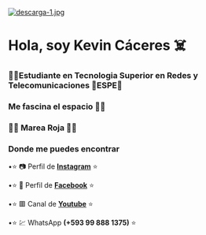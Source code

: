 [![descarga-1.jpg](https://i.postimg.cc/MKzZMDgb/descarga-1.jpg)](https://postimg.cc/23XNg4kV)
# Hola, soy Kevin Cáceres :skull_and_crossbones:
### :man_technologist:Estudiante en Tecnologia Superior en Redes y Telecomunicaciones 🔰ESPE🔰
### Me fascina el espacio :man_astronaut:
### :large_blue_circle::red_circle: Marea Roja :red_circle::large_blue_circle:
### Donde me puedes encontrar
 
•:star: :camera: Perfil de **[Instagram](https://www.instagram.com/kevin_caceres_64/?hl=es-la)** :star:

•:star: :eyes: Perfil de **[Facebook](https://www.facebook.com/profile.php?id=100006094608164)** :star:

•:star: :red_square: Canal de **[Youtube](https://www.youtube.com/channel/UC-AcD1u2ORybpzY7aN1926Q)** :star:

•:star: :chart: WhatsApp **(+593 99 888 1375)** :star:
